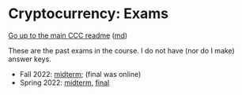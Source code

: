 Cryptocurrency: Exams
======================


[Go up to the main CCC readme](../readme.html) ([md](../readme.md))

These are the past exams in the course.  I do not have (nor do I make) answer keys.

- Fall 2022: [midterm](midterm-f22.pdf); (final was online)
- Spring 2022: [midterm](midterm-s22.pdf), [final](final-s22.pdf)
